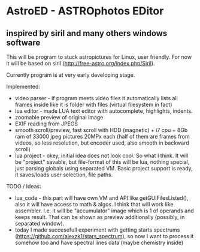 # AstroED - ASTROphotos EDitor
## inspired by siril and many others windows software

This will be program to stuck astropictures for Linux, user friendly.
For now it will be based on siril (http://free-astro.org/index.php/Siril).

Currently program is at very early developing stage.

Implemented:
* video parser - if program meets video files it automatically lists all frames inside like it is folder with files (virtual filesystem in fact)
* lua editor - made LUA text editor with autocomplete, highlights, indents.
* zoomable preview of original image
* EXIF reading from JPEGS
* smooth scroll/preview, fast scroll with HDD (magnetic) + i7 cpu + 8Gb ram of 33000 jpeg pictures 20MPx each (half of them are frames from videos, so less resolution, but encoder used, also smooth in backward scroll)
* lua project - okey, initial idea does not look cool. So what I think. It will be "project" savable, but file-format of this will be lua, nothing special, just parsing globals using separated VM.
Basic project support is ready, it saves/loads user selection, file paths. 

TODO / Ideas:

* lua_code - this part will have own VM and API like getGUIFilesListed(), also it will have access to math & algos. I think that will work like assembler. I.e. it will be "accumulator" image which is
1 of operands and keeps result. That can be shown as preview additionally (possibly, in separated window).
* today I made succesefull experiment with getting starts spectrums (https://github.com/alexzk1/stars_spectrum), 
so now I want to process it somehow too and have spectral lines data (maybe chemistry inside)
